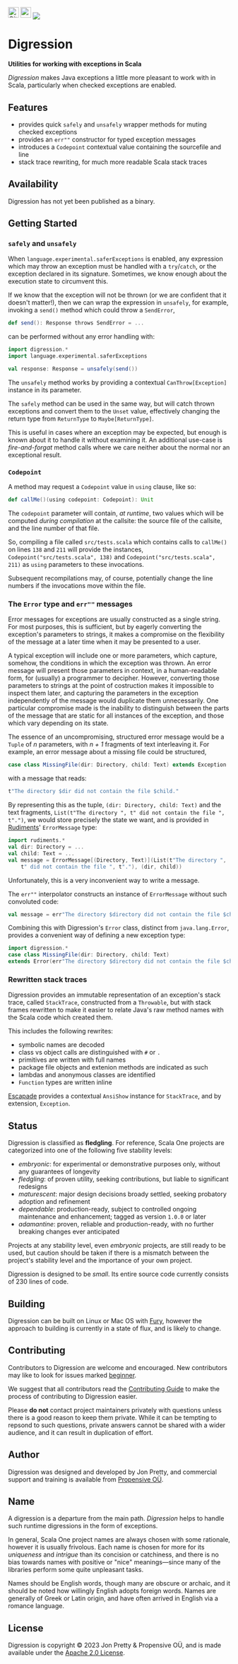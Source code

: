 [<img alt="GitHub Workflow" src="https://img.shields.io/github/actions/workflow/status/propensive/digression/main.yml?style=for-the-badge" height="24">](https://github.com/propensive/digression/actions)
[<img src="https://img.shields.io/discord/633198088311537684?color=8899f7&label=DISCORD&style=for-the-badge" height="24">](https://discord.gg/7b6mpF6Qcf)
<img src="/doc/images/github.png" valign="middle">

# Digression

__Utilities for working with exceptions in Scala__

_Digression_ makes Java exceptions a little more pleasant to work with in Scala,
particularly when checked exceptions are enabled.

## Features

- provides quick `safely` and `unsafely` wrapper methods for muting checked exceptions
- provides an `err""` constructor for typed exception messages
- introduces a `Codepoint` contextual value containing the sourcefile and line
- stack trace rewriting, for much more readable Scala stack traces


## Availability

Digression has not yet been published as a binary.

## Getting Started

### `safely` and `unsafely`

When `language.experimental.saferExceptions` is enabled, any expression which
may throw an exception must be handled with a `try`/`catch`, or the exception
declared in its signature.  Sometimes, we know enough about the execution state
to circumvent this.

If we know that the exception will not be thrown (or we are confident that it
doesn't matter!), then we can wrap the expression in `unsafely`, for example,
invoking a `send()` method which could throw a `SendError`,
```scala
def send(): Response throws SendError = ...
```
can be performed without any error handling with:
```scala
import digression.*
import language.experimental.saferExceptions

val response: Response = unsafely(send())
```

The `unsafely` method works by providing a contextual `CanThrow[Exception]`
instance in its parameter.

The `safely` method can be used in the same way, but will catch thrown
exceptions and convert them to the `Unset` value, effectively changing the
return type from `ReturnType` to `Maybe[ReturnType]`.

This is useful in cases where an exception may be expected, but enough is known
about it to handle it without examining it. An additional use-case is
_fire-and-forgat_ method calls where we care neither about the normal nor an
exceptional result.

### `Codepoint`

A method may request a `Codepoint` value in `using` clause, like so:
```scala
def callMe()(using codepoint: Codepoint): Unit
```

The `codepoint` parameter will contain, _at runtime_, two values which will be
computed _during compilation_ at the callsite: the source file of the callsite,
and the line number of that file.

So, compiling a file called `src/tests.scala` which contains calls to
`callMe()` on lines `138` and `211` will provide the instances,
`Codepoint("src/tests.scala", 138)` and `Codepoint("src/tests.scala", 211)` as
`using` parameters to these invocations.

Subsequent recompilations may, of course, potentially change the line numbers
if the invocations move within the file.

### The `Error` type and `err""` messages

Error messages for exceptions are usually constructed as a single string. For
most purposes, this is sufficient, but by eagerly converting the exception's
parameters to strings, it makes a compromise on the flexibility of the message
at a later time when it may be presented to a user.

A typical exception will include one or more parameters, which capture,
somehow, the conditions in which the exception was thrown. An error message
will present those parameters in context, in a human-readable form, for
(usually) a programmer to decipher. However, converting those parameters to
strings at the point of costruction makes it impossible to inspect them later,
and capturing the parameters in the exception independently of the message
would duplicate them unnecessarily. One particular compromise made is the
inability to distinguish between the parts of the message that are static for
all instances of the exception, and those which vary depending on its state.

The essence of an uncompromising, structured error message would be a `Tuple` of
_n_ parameters, with _n + 1_ fragments of text interleaving it. For example, an
error message about a missing file could be structured,
```scala
case class MissingFile(dir: Directory, child: Text) extends Exception
```
with a message that reads:
```scala
t"The directory $dir did not contain the file $child."
```

By representing this as the tuple, `(dir: Directory, child: Text)` and the
text fragments, `List(t"The directory ", t" did not contain the file ", t".")`,
we would store precisely the state we want, and is provided in
[Rudiments](https://github.com/propensive/rudiments/)' `ErrorMessage` type:
```scala
import rudiments.*
val dir: Directory = ...
val child: Text = ...
val message = ErrorMessage[(Directory, Text)](List(t"The directory ",
    t" did not contain the file ", t"."), (dir, child))
```

Unfortunately, this is a very inconvenient way to write a message.

The `err""` interpolator constructs an instance of `ErrorMessage` without such
convoluted code:
```scala
val message = err"The directory $directory did not contain the file $child."
```

Combining this with Digression's `Error` class, distinct from
`java.lang.Error`, provides a convenient way of defining a new exception type:
```scala
import digression.*
case class MissingFile(dir: Directory, child: Text)
extends Error(err"The directory $directory did not contain the file $child.")
```

### Rewritten stack traces

Digression provides an immutable representation of an exception's stack trace,
called `StackTrace`, constructed from a `Throwable`, but with stack frames
rewritten to make it easier to relate Java's raw method names with the Scala
code which created them.

This includes the following rewrites:
 - symbolic names are decoded
 - class vs object calls are distinguished with `#` or `.`
 - primitives are written with full names
 - package file objects and extenion methods are indicated as such
 - lambdas and anonymous classes are identified
 - `Function` types are written inline

[Escapade](https://github.com/propensive/escapade) provides a contextual
`AnsiShow` instance for `StackTrace`, and by extension, `Exception`.


## Status

Digression is classified as __fledgling__. For reference, Scala One projects are
categorized into one of the following five stability levels:

- _embryonic_: for experimental or demonstrative purposes only, without any guarantees of longevity
- _fledgling_: of proven utility, seeking contributions, but liable to significant redesigns
- _maturescent_: major design decisions broady settled, seeking probatory adoption and refinement
- _dependable_: production-ready, subject to controlled ongoing maintenance and enhancement; tagged as version `1.0.0` or later
- _adamantine_: proven, reliable and production-ready, with no further breaking changes ever anticipated

Projects at any stability level, even _embryonic_ projects, are still ready to
be used, but caution should be taken if there is a mismatch between the
project's stability level and the importance of your own project.

Digression is designed to be _small_. Its entire source code currently consists
of 230 lines of code.

## Building

Digression can be built on Linux or Mac OS with [Fury](/propensive/fury), however
the approach to building is currently in a state of flux, and is likely to
change.

## Contributing

Contributors to Digression are welcome and encouraged. New contributors may like to look for issues marked
<a href="https://github.com/propensive/digression/labels/beginner">beginner</a>.

We suggest that all contributors read the [Contributing Guide](/contributing.md) to make the process of
contributing to Digression easier.

Please __do not__ contact project maintainers privately with questions unless
there is a good reason to keep them private. While it can be tempting to
repsond to such questions, private answers cannot be shared with a wider
audience, and it can result in duplication of effort.

## Author

Digression was designed and developed by Jon Pretty, and commercial support and training is available from
[Propensive O&Uuml;](https://propensive.com/).



## Name

A digression is a departure from the main path. _Digression_ helps to handle such runtime digressions in the form of exceptions.

In general, Scala One project names are always chosen with some rationale, however it is usually
frivolous. Each name is chosen for more for its _uniqueness_ and _intrigue_ than its concision or
catchiness, and there is no bias towards names with positive or "nice" meanings—since many of the
libraries perform some quite unpleasant tasks.

Names should be English words, though many are obscure or archaic, and it should be noted how
willingly English adopts foreign words. Names are generally of Greek or Latin origin, and have
often arrived in English via a romance language.

## License

Digression is copyright &copy; 2023 Jon Pretty & Propensive O&Uuml;, and is made available under the
[Apache 2.0 License](/license.md).
